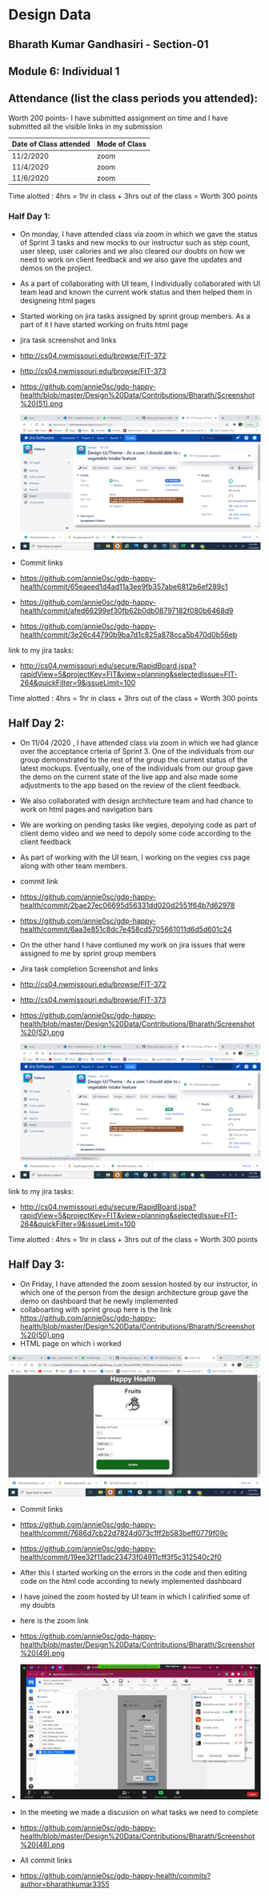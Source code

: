 
# Design Data 
## Bharath Kumar Gandhasiri - Section-01 
## Module 6: Individual 1
## Attendance (list the class periods you attended):
Worth 200 points- I have submitted assignment on time and I have submitted all the visible links in my submission 

| Date of Class attended | Mode of Class |
|------------------------|---------------|
| 11/2/2020 |  zoom |
| 11/4/2020 | zoom |
| 11/6/2020 | zoom | 

Time alotted : 4hrs = 1hr in class + 3hrs out of the class = Worth 300 points

### Half Day 1:
- On monday, I have attended class via zoom in which we gave the status of Sprint 3 tasks and new mocks to our instructur such as step count, user sleep, user calories  and we also cleared our doubts on how we need to work on client feedback and we also gave the updates and demos on the project.
- As a part of collaborating with UI team, I individually collaborated with UI team lead  and known the current work status and then helped them in designeing html pages 

- Started working on jira tasks assigned by sprint group members. As a part of it I have started working on fruits html page 
- jira task screenshot and links 

- http://cs04.nwmissouri.edu/browse/FIT-372

- http://cs04.nwmissouri.edu/browse/FIT-373

- https://github.com/annie0sc/gdp-happy-health/blob/master/Design%20Data/Contributions/Bharath/Screenshot%20(51).png

- ![image](https://github.com/annie0sc/gdp-happy-health/blob/master/Design%20Data/Contributions/Bharath/Screenshot%20(51).png)

- Commit links 

- https://github.com/annie0sc/gdp-happy-health/commit/65eaeed1d4ad11a3ee9fb357abe6812b6ef289c1

- https://github.com/annie0sc/gdp-happy-health/commit/afed66299ef30fb62b0db08797182f080b6468d9

- https://github.com/annie0sc/gdp-happy-health/commit/3e26c44790b9ba7d1c825a878cca5b470d0b56eb

 link to my jira tasks:
 
- http://cs04.nwmissouri.edu/secure/RapidBoard.jspa?rapidView=5&projectKey=FIT&view=planning&selectedIssue=FIT-264&quickFilter=9&issueLimit=100

Time alotted : 4hrs = 1hr in class + 3hrs out of the class = Worth 300 points

## Half Day 2:
- On 11/04 /2020 , I have attended class via zoom in which we had glance over the acceptance crteria of Sprint 3. One of the individuals from our group demonstrated to the rest of the group the current status of the latest mockups. Eventually, one of the individuals from our group gave the demo on the current state of the live app and also made some adjustments to the app based on the review of the client feedback. 

- We also collaborated  with design architecture team and had chance to work on html pages and navigation bars 
- We are working on pending tasks like vegies, depolying code as part of client demo video and we need to depoly some code according to the client feedback
- As part of working with the UI team, I working  on the vegies css page along with other team members.

- commit link 

- https://github.com/annie0sc/gdp-happy-health/commit/2bae27ec06695d56331dd020d2551f64b7d62978

- https://github.com/annie0sc/gdp-happy-health/commit/6aa3e851c8dc7e458cd5705661011d6d5d601c24

- On the other hand I have contiuned my work on jira issues that were assigned to me by sprint group members
- Jira task completion Screenshot and links  

- http://cs04.nwmissouri.edu/browse/FIT-372

- http://cs04.nwmissouri.edu/browse/FIT-373

- https://github.com/annie0sc/gdp-happy-health/blob/master/Design%20Data/Contributions/Bharath/Screenshot%20(52).png

- ![image](https://github.com/annie0sc/gdp-happy-health/blob/master/Design%20Data/Contributions/Bharath/Screenshot%20(52).png)

link to my jira tasks:
 
- http://cs04.nwmissouri.edu/secure/RapidBoard.jspa?rapidView=5&projectKey=FIT&view=planning&selectedIssue=FIT-264&quickFilter=9&issueLimit=100

Time alotted : 4hrs = 1hr in class + 3hrs out of the class = Worth 300 points
## Half Day 3:
- On Friday, I have attended the zoom session hosted by our instructor, in which one of the person from the design architecture group gave the demo on dashboard that he newly implemented
- collaboarting with sprint group here is the link  https://github.com/annie0sc/gdp-happy-health/blob/master/Design%20Data/Contributions/Bharath/Screenshot%20(50).png
- HTML page on which i worked

![image](https://github.com/annie0sc/gdp-happy-health/blob/master/Design%20Data/Contributions/Bharath/Screenshot%20(53).png)

- Commit links
- https://github.com/annie0sc/gdp-happy-health/commit/7686d7cb22d7824d073c1ff2b583beff0779f09c

- https://github.com/annie0sc/gdp-happy-health/commit/19ee32f11adc23473f04911cff3f5c312540c2f0

- After this I started working on the errors in the code and then editing code on the html code according to newly implemented dashboard
- I have joined the zoom hosted by UI team in which I calirified some of my doubts 
- here is the zoom link 

- https://github.com/annie0sc/gdp-happy-health/blob/master/Design%20Data/Contributions/Bharath/Screenshot%20(49).png

- ![image](https://github.com/annie0sc/gdp-happy-health/blob/master/Design%20Data/Contributions/Bharath/Screenshot%20(49).png)
- In the meeting we made a discusion on what tasks we need to complete 
- https://github.com/annie0sc/gdp-happy-health/blob/master/Design%20Data/Contributions/Bharath/Screenshot%20(48).png

- All commit links 

- https://github.com/annie0sc/gdp-happy-health/commits?author=bharathkumar3355


